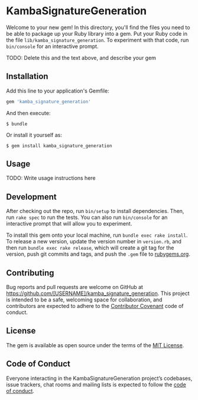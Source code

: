# KambaSignatureGeneration

Welcome to your new gem! In this directory, you'll find the files you need to be able to package up your Ruby library into a gem. Put your Ruby code in the file `lib/kamba_signature_generation`. To experiment with that code, run `bin/console` for an interactive prompt.

TODO: Delete this and the text above, and describe your gem

## Installation

Add this line to your application's Gemfile:

```ruby
gem 'kamba_signature_generation'
```

And then execute:

    $ bundle

Or install it yourself as:

    $ gem install kamba_signature_generation

## Usage

TODO: Write usage instructions here

## Development

After checking out the repo, run `bin/setup` to install dependencies. Then, run `rake spec` to run the tests. You can also run `bin/console` for an interactive prompt that will allow you to experiment.

To install this gem onto your local machine, run `bundle exec rake install`. To release a new version, update the version number in `version.rb`, and then run `bundle exec rake release`, which will create a git tag for the version, push git commits and tags, and push the `.gem` file to [rubygems.org](https://rubygems.org).

## Contributing

Bug reports and pull requests are welcome on GitHub at https://github.com/[USERNAME]/kamba_signature_generation. This project is intended to be a safe, welcoming space for collaboration, and contributors are expected to adhere to the [Contributor Covenant](http://contributor-covenant.org) code of conduct.

## License

The gem is available as open source under the terms of the [MIT License](https://opensource.org/licenses/MIT).

## Code of Conduct

Everyone interacting in the KambaSignatureGeneration project’s codebases, issue trackers, chat rooms and mailing lists is expected to follow the [code of conduct](https://github.com/[USERNAME]/kamba_signature_generation/blob/master/CODE_OF_CONDUCT.md).
